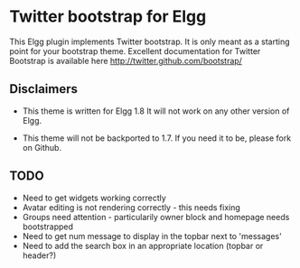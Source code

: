 # Twitter bootstrap for Elgg #
This Elgg plugin implements Twitter bootstrap. It is only meant as a starting point for your bootstrap theme. Excellent documentation for Twitter Bootstrap is available here http://twitter.github.com/bootstrap/

## Disclaimers ##
*	This theme is written for Elgg 1.8 It will not work on any other version of Elgg.

*	This theme will not be backported to 1.7. If you need it to be, please fork on Github.

## TODO ##

* Need to get widgets working correctly
* Avatar editing is not rendering correctly - this needs fixing
* Groups need attention - particularily owner block and homepage needs bootstrapped
* Need to get num message to display in the topbar next to 'messages'
* Need to add the search box in an appropriate location (topbar or header?)